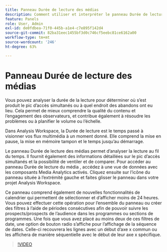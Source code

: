 ```yaml
---
title: Panneau Durée de lecture des médias
description: Comment utiliser et interpréter le panneau Durée de lecture des médias dans Analysis Workspace.
feature: Panels
role: User, Admin
exl-id: de0fdbea-71f0-445b-a1e4-c7e895f142d4
source-git-commit: 82ba31eec1455bf3d0c746cf5eebc81ce6162a00
workflow-type: tm+mt
source-wordcount: '246'
ht-degree: 63%

---
```


# Panneau Durée de lecture des médias

Vous pouvez analyser la durée de la lecture pour déterminer où sʼest produit le pic dʼaccès simultanés ou à quel endroit des abandons ont eu lieu. Cela permet de mieux comprendre la qualité du contenu et lʼengagement des observateurs, et contribue également à résoudre les problèmes ou à planifier le volume ou lʼéchelle.

Dans Analysis Workspace, la Durée de lecture est le temps passé à visionner vos flux multimédia à un moment donné. Elle comprend la mise en pause, la mise en mémoire tampon et le temps jusquʼau démarrage.

Le panneau Durée de lecture des médias permet dʼanalyser la lecture au fil du temps. Il fournit également des informations détaillées sur le pic dʼaccès simultanés et la possibilité de ventiler et de comparer. Pour accéder au panneau Durée de lecture du média , accédez à une vue de données avec les composants Media Analytics activés. Cliquez ensuite sur l’icône du panneau située à l’extrémité gauche et faites glisser le panneau dans votre projet Analysis Workspace.

Ce panneau comprend également de nouvelles fonctionnalités de calendrier qui permettent de sélectionner et dʼafficher moins de 24 heures. Vous pouvez effectuer cette opération pour l’ensemble du panneau ou créer des filtres à l’aide de périodes consécutives afin de pouvoir suivre les prospects/prospects de l’audience dans les programmes ou sections de programmes. Une fois que vous avez placé au moins deux de ces filtres de date, une option de bouton radio s’affiche pour l’affichage de la séquence de dates. Celle-ci recouvrera les lignes avec un début d’axe x commun ou les affichera de manière séquentielle avec le début de leur axe x spécifique.

>[!VIDEO](https://video.tv.adobe.com/v/338699)

